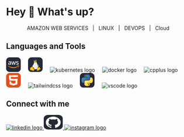 # Hey 👋 What's up?

<p align="center"> 
  AMAZON WEB SERVICES &nbsp; | &nbsp; LINUX &nbsp; | &nbsp; DEVOPS &nbsp; | &nbsp; Cloud 
</p>

## Languages and Tools

<div align="left">
  <img src="https://raw.githubusercontent.com/tandpfun/skill-icons/65dea6c4eaca7da319e552c09f4cf5a9a8dab2c8/icons/AWS-Dark.svg" height="40" alt="AWS"  />
  <img width="12" />
  <img src="https://github.com/tandpfun/skill-icons/raw/main/icons/Linux-Dark.svg" height="40" alt="Linux"  />
  <img width="12" />
  <img src="https://skillicons.dev/icons?i=kubernetes" height="40" alt="kubernetes logo"  />
  <img width="12" />
  <img src="https://cdn.simpleicons.org/docker/2496ED.svg" height="40" alt="docker logo"  />
  <img width="12" />
  <img src="https://cdn.jsdelivr.net/gh/devicons/devicon/icons/cplusplus/cplusplus-original.svg" height="40" alt="cpplus logo"  />
  <img width="12" />
  <img src="https://github.com/tandpfun/skill-icons/raw/main/icons/HTML.svg" height="40" alt="HTML"  />
  <img width="12" />
  <img src="https://skillicons.dev/icons?i=tailwind" height="40" alt="tailwindcss logo"  />
  <img width="12" />
  <img src="https://github.com/tandpfun/skill-icons/raw/main/icons/Python-Dark.svg" height="40" alt="python logo"  />
  <img width="12" />
  <img src="https://cdn.jsdelivr.net/gh/devicons/devicon/icons/vscode/vscode-original.svg" height="40" alt="vscode logo"  />
</div>

## Connect with me

<div align="left">
  <a href="https://www.linkedin.com/in/vedant-gaidhane-4a4051208" target="_blank">
    <img src="https://raw.githubusercontent.com/maurodesouza/profile-readme-generator/master/src/assets/icons/social/linkedin/default.svg" width="52" height="40" alt="linkedin logo"  />
  </a>
  <a href="https://github.com/Vedantgaidhane" target="_blank">
    <img src="https://github.com/tandpfun/skill-icons/raw/main/icons/Github-Dark.svg" width="52" height="40" alt="github"  />
  </a>
  <a href="https://www.instagram.com/vedant_gaidhane?igsh=eDVnMWJ4OGRsczJy" target="_blank">
    <img src="https://raw.githubusercontent.com/maurodesouza/profile-readme-generator/master/src/assets/icons/social/instagram/default.svg" width="52" height="40" alt="instagram logo"  />
  </a>
</div>
